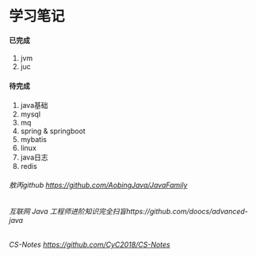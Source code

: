# 学习笔记

#### 已完成
1. jvm 
2. juc

#### 待完成

1. java基础 
2. mysql
3. mq
4. spring & springboot
5. mybatis
6. linux
7. java日志
8. redis









###### 敖丙github https://github.com/AobingJava/JavaFamily

###### 互联网 Java 工程师进阶知识完全扫盲https://github.com/doocs/advanced-java

###### CS-Notes https://github.com/CyC2018/CS-Notes

